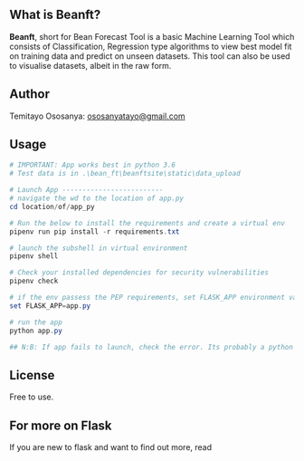 
## What is Beanft?
**Beanft**, short for Bean Forecast Tool is a basic Machine Learning Tool which consists of Classification, Regression type algorithms to view best model fit on training data and predict on unseen datasets. This tool can also be used to visualise datasets, albeit in the raw form.



## Author

Temitayo Ososanya: ososanyatayo@gmail.com



## Usage

```powershell
# IMPORTANT: App works best in python 3.6
# Test data is in .\bean_ft\beanftsite\static\data_upload

# Launch App -------------------------
# navigate the wd to the location of app.py
cd location/of/app_py

# Run the below to install the requirements and create a virtual env
pipenv run pip install -r requirements.txt

# launch the subshell in virtual environment 
pipenv shell

# Check your installed dependencies for security vulnerabilities
pipenv check

# if the env passess the PEP requirements, set FLASK_APP environment variable (no space around "=")
set FLASK_APP=app.py

# run the app
python app.py

## N:B: If app fails to launch, check the error. Its probably a python version compatibility issue, anaconda related issue, etc.
```



## License

Free to use.



## For more on Flask

If you are new to flask and want to find out more, read

[Intro to Flask]: ./Intro_to_Flask.md	"Intro_to_Flask"



